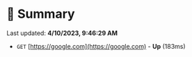 # 📖 Summary
Last updated: **4/10/2023, 9:46:29 AM**

- `GET` [https://google.com](https://google.com) - **Up** (183ms)
